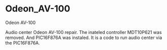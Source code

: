 # Odeon_AV-100
Odeon AV-100

Audio center Odeon AV-100 repair.
The inateled controller MDT10P621 was removed. And PIC16F876A was instaled.
It is a code to run audio center via the PIC16F876A.
